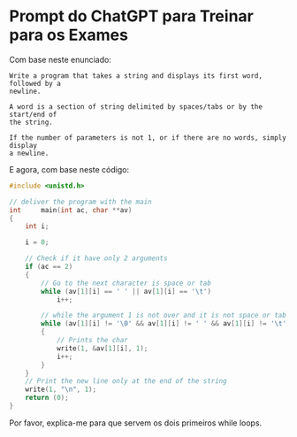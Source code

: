 # Prompt do ChatGPT para Treinar para os Exames


Com base neste enunciado:


```
Write a program that takes a string and displays its first word, followed by a
newline.

A word is a section of string delimited by spaces/tabs or by the start/end of
the string.

If the number of parameters is not 1, or if there are no words, simply display
a newline.
```

E agora, com base neste código:

```c
#include <unistd.h>

// deliver the program with the main
int		main(int ac, char **av)
{
	int i;

	i = 0;

	// Check if it have only 2 arguments
	if (ac == 2)
	{
		// Go to the next character is space or tab
		while (av[1][i] == ' ' || av[1][i] == '\t')
			i++;

		// while the argument 1 is not over and it is not space or tab
		while (av[1][i] != '\0' && av[1][i] != ' ' && av[1][i] != '\t')
		{
			// Prints the char
			write(1, &av[1][i], 1);
			i++;
		}
	}
	// Print the new line only at the end of the string
	write(1, "\n", 1);
	return (0);
}
```

Por favor, explica-me para que servem os dois primeiros while loops.
